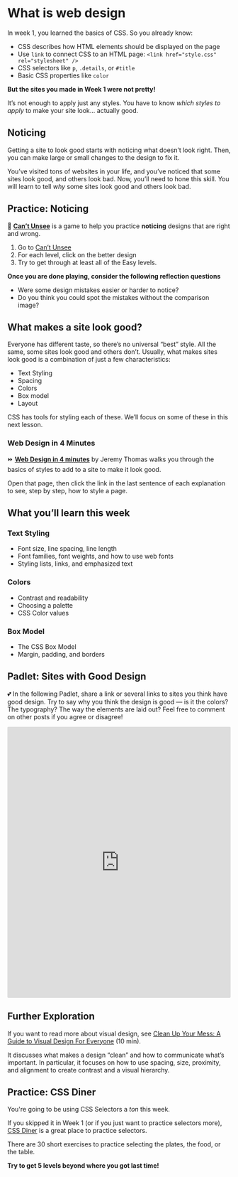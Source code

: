 # What is web design

In week 1, you learned the basics of CSS. So you already know:

- CSS describes how HTML elements should be displayed on the page
- Use `link` to connect CSS to an HTML page: `<link href="style.css" rel="stylesheet" />`
- CSS selectors like `p`, `.details`, or `#title`
- Basic CSS properties like `color`

**But the sites you made in Week 1 were not pretty!**

It’s not enough to apply just any styles. You have to know *which styles to apply* to make your site look... actually good.

## Noticing

Getting a site to look good starts with noticing what doesn’t look right. Then, you can make large or small changes to the design to fix it.

You’ve visited tons of websites in your life, and you’ve noticed that some sites look good, and others look bad. Now, you’ll need to hone this skill. You will learn to tell *why* some sites look good and others look bad.

## Practice: Noticing

<aside>

👀 **[Can’t Unsee](https://cantunsee.space/)** is a game to help you practice **noticing** designs that are right and wrong.

1. Go to [Can’t Unsee](https://cantunsee.space/)
2. For each level, click on the better design
3. Try to get through at least all of the Easy levels.

**Once you are done playing, consider the following reflection questions**

- Were some design mistakes easier or harder to notice?
- Do you think you could spot the mistakes without the comparison image?

</aside>

## What makes a site look good?

Everyone has different taste, so there’s no universal “best” style. All the same, some sites look good and others don’t. Usually, what makes sites look good is a combination of just a few characteristics:

- Text Styling
- Spacing
- Colors
- Box model
- Layout


CSS has tools for styling each of these. We’ll focus on some of these in this next lesson.

### Web Design in 4 Minutes

<aside>


⏩ **[Web Design in 4 minutes](https://jgthms.com/web-design-in-4-minutes)** by Jeremy Thomas walks you through the basics of styles to add to a site to make it look good.

Open that page, then click the link in the last sentence of each explanation to see, step by step, how to style a page.

</aside>

## What you’ll learn this week

### Text Styling

- Font size, line spacing, line length
- Font families, font weights, and how to use web fonts
- Styling lists, links, and emphasized text

### Colors

- Contrast and readability
- Choosing a palette
- CSS Color values

### Box Model

- The CSS Box Model
- Margin, padding, and borders


## Padlet: Sites with Good Design

<aside>


💕 In the following Padlet, share a link or several links to sites you think have good design. Try to say why you think the design is good — is it the colors? The typography? The way the elements are laid out? Feel free to comment on other posts if you agree or disagree!

</aside>

<div style="border:1px solid rgba(0,0,0,0.1);border-radius:2px;box-sizing:border-box;overflow:hidden;position:relative;width:100%;background:#F4F4F4"><iframe src="https://padlet.com/curriculumpad/d2dflxj3sbkz9fli" frameborder="0" allow="camera;microphone;geolocation" style="width:100%;height:608px;display:block;padding:0;margin:0"></iframe></div>

## Further Exploration

If you want to read more about visual design, see [Clean Up Your Mess: A Guide to Visual Design For Everyone](https://www.visualmess.com/) (10 min).

It discusses what makes a design “clean” and how to communicate what’s important. In particular, it focuses on how to use spacing, size, proximity, and alignment to create contrast and a visual hierarchy.

## Practice: CSS Diner

You're going to be using CSS Selectors a _ton_ this week.

If you skipped it in Week 1 (or if you just want to practice selectors more), [CSS Diner](https://flukeout.github.io/) is a great place to practice selectors.

There are 30 short exercises to practice selecting the plates, the food, or the table.

**Try to get 5 levels beyond where you got last time!**